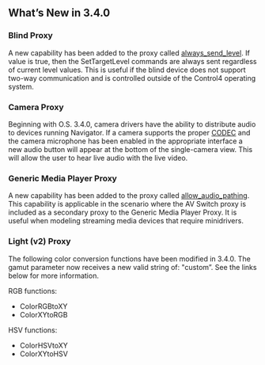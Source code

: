 ## What’s New in 3.4.0

### Blind Proxy

A new capability has been added to the proxy called [always\_send\_level][1]. If value is true, then the SetTargetLevel commands are always sent regardless of current level values. This is useful if the blind device does not support two-way communication and is controlled outside of the Control4 operating system. 


### Camera Proxy

Beginning with O.S. 3.4.0, camera drivers have the ability to distribute audio to devices running Navigator. If a camera supports the proper [CODEC][2] and the camera microphone has been enabled in the appropriate interface a new audio button will appear at the bottom of the single-camera view. This will allow the user to hear live audio with the live video.


### Generic Media Player Proxy

A new capability has been added to the proxy called [allow\_audio\_pathing][3]. This capability is applicable in the scenario where the AV Switch proxy is included as a secondary proxy to the Generic Media Player Proxy. It is useful  when modeling streaming media devices that require minidrivers.


### Light (v2) Proxy

The following color conversion functions have been modified in 3.4.0. The gamut parameter now receives a new valid string of: "custom”. See the links below for more information.

RGB functions:
- ColorRGBtoXY
- ColorXYtoRGB

HSV functions:
- ColorHSVtoXY
- ColorXYtoHSV

[1]:	https://snap-one.github.io/docs-driverworks-proxyprotocol/#blind-capabilities-always_send_level
[2]:	https://snap-one.github.io/docs-driverworks-proxyprotocol/#camera-audio-distribution
[3]:	https://snap-one.github.io/docs-driverworks-proxyprotocol/#generic-media-player-capabilities-allow_audio_pathing